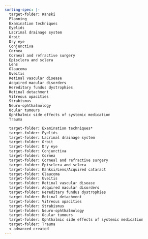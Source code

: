 ```yaml
---
sorting-spec: |-
  target-folder: Kanski
  Planning
  Examination techniques  
  Eyelids  
  Lacrimal drainage system  
  Orbit  
  Dry eye  
  Conjunctiva  
  Cornea  
  Corneal and refractive surgery  
  Episclera and sclera  
  Lens  
  Glaucoma 
  Uveitis 
  Retinal vascular disease  
  Acquired macular disorders  
  Hereditary fundus dystrophies  
  Retinal detachment  
  Vitreous opacities  
  Strabismus  
  Neuro-ophthalmology  
  Ocular tumours  
  Ophthalmic side effects of systemic medication  
  Trauma

  target-folder: Examination techniques*
  target-folder: Eyelids  
  target-folder: Lacrimal drainage system  
  target-folder: Orbit  
  target-folder: Dry eye  
  target-folder: Conjunctiva  
  target-folder: Cornea  
  target-folder: Corneal and refractive surgery  
  target-folder: Episclera and sclera  
  target-folder: Kanksi/Lens/Acquired cataract  
  target-folder: Glaucoma  
  target-folder: Uveitis
  target-folder: Retinal vascular disease  
  target-folder: Acquired macular disorders  
  target-folder: Hereditary fundus dystrophies  
  target-folder: Retinal detachment  
  target-folder: Vitreous opacities  
  target-folder: Strabismus  
  target-folder: Neuro-ophthalmology  
  target-folder: Ocular tumours  
  target-folder: Ophthalmic side effects of systemic medication  
  target-folder: Trauma
  < advanced created
---
```

